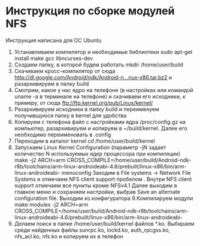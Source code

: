 # Инструкция по сборке модулей NFS
Инструкция написана для ОС Ubuntu

1. Устанавливаем компилятор и необходимые библиотеки
  sudo apt-get install make gcc libncurses-dev
2. Создаем папку, в которой будем работать
  mkdir /home/user/build
3. Скачиваем кросс-компилятор от сюда http://dl.google.com/Android/ndk/Android-n...nux-x86.tar.bz2 и разархивируем в папку build
4. Смотрим, какое у нас ядро на телефоне (в настройках или командой uname -a в терминале на телефоне) и скачиваем его исходники, к примеру, от сюда ftp://ftp.kernel.org/pub/Linux/kernel/
5. Разархивируем исходники в папку build и переименуем получившуюся папку в kernel для удобства
6. Копируем с телефона файл с настройками ядра /proc/config.gz на компьютер, разархивируем и копируем в ~/build/kernel. Далее его необходимо переименовать в .config
7. Переходим в каталог kernel
  cd /home/user/build/kernel
8. Запускаем Linux Kernel Configuration (параметр -jN задает количество N используемых ядер процессора при компиляции)
  make -j2 ARCH=arm CROSS_COMPILE=/home/user/build/Android-ndk-r8b/toolchains/arm-linux-androideabi-4.6/prebuilt/linux-x86/bin/arm-linux-androideabi- menuconfig
Заходим в File systems -> Network File Systems и отмечаем NFS client support пробелом <M>. Внутри NFS client support отмечаем все пункты кроме NFSv4.1
Далее выходим в главное меню и сохраняем настройки, выбрав Save an alternate configuration file. Выходим из конфигуратора
9.Компилируем модули
  make modules -j2 ARCH=arm CROSS_COMPILE=/home/user/build/Android-ndk-r8b/toolchains/arm-linux-androideabi-4.6/prebuilt/linux-x86/bin/arm-linux-androideabi-
10. Делаем поиск в папке /home/user/build/kernel файлов *.ko. Выбираем среди найденных файлы sunrpc.ko, lockd.ko, auth_rpcgss.ko, nfs_acl.ko, nfs.ko и копируем их в телефон
